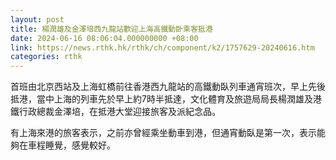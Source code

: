 ```yaml
---
layout: post
title: 楊潤雄及金澤培西九龍站歡迎上海高鐵動卧乘客抵港
date: 2024-06-16 08:06:04.000000000 +08:00
link: https://news.rthk.hk/rthk/ch/component/k2/1757629-20240616.htm
categories: rthk
---
```


首班由北京西站及上海虹橋前往香港西九龍站的高鐵動臥列車通宵班次，早上先後抵港，當中上海的列車先於早上約7時半抵達，文化體育及旅遊局局長楊潤雄及港鐵行政總裁金澤培，在抵港大堂迎接旅客及派紀念品。

有上海來港的旅客表示，之前亦曾經乘坐動車到港，但通宵動臥是第一次，表示能夠在車程睡覺，感覺較好。
